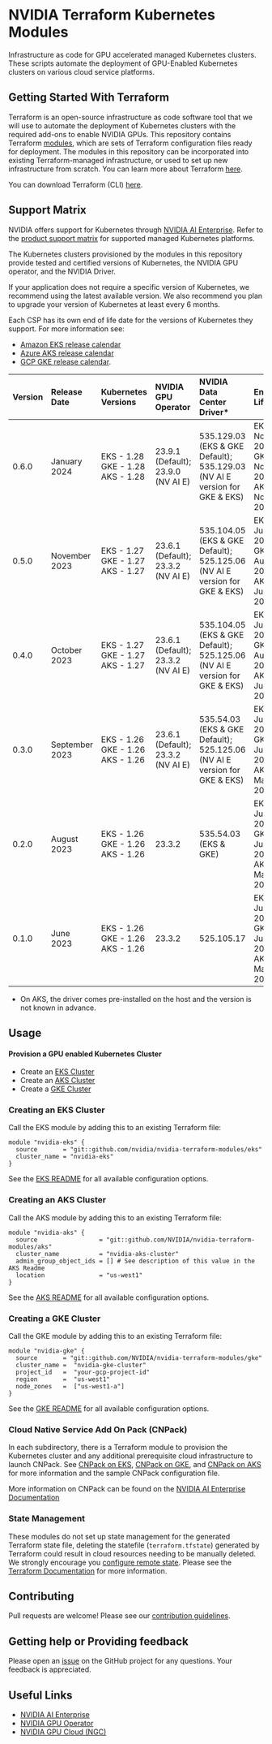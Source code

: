 # NVIDIA Terraform Kubernetes Modules

Infrastructure as code for GPU accelerated managed Kubernetes clusters. These scripts automate the deployment of GPU-Enabled Kubernetes clusters on various cloud service platforms.

## Getting Started With Terraform

Terraform is an open-source infrastructure as code software tool that we will use to automate the deployment of Kubernetes clusters with the required add-ons to enable NVIDIA GPUs. This repository contains Terraform [modules](https://developer.hashicorp.com/terraform/tutorials/modules/module), which are sets of Terraform configuration files ready for deployment. The modules in this repository can be incorporated into existing Terraform-managed infrastructure, or used to set up new infrastructure from scratch. You can learn more about Terraform [here](https://developer.hashicorp.com/terraform/tutorials/aws-get-started/infrastructure-as-code).

You can download Terraform (CLI) [here](https://developer.hashicorp.com/terraform/downloads).

## Support Matrix

NVIDIA offers support for Kubernetes through [NVIDIA AI Enterprise](https://www.nvidia.com/en-us/data-center/products/ai-enterprise/). Refer to the [product support matrix](https://docs.nvidia.com/ai-enterprise/latest/product-support-matrix/index.html#nvaie-supported-cloud-services) for supported managed Kubernetes platforms.

The Kubernetes clusters provisioned by the modules in this repository provide tested and certified versions of Kubernetes, the NVIDIA GPU operator, and the NVIDIA Driver.

If your application does not require a specific version of Kubernetes, we recommend using the latest available version. We also recommend you plan to upgrade your version of Kubernetes at least every 6 months.

Each CSP has its own end of life date for the versions of Kubernetes they support. For more information see: 

- [Amazon EKS release calendar](https://docs.aws.amazon.com/eks/latest/userguide/kubernetes-versions.html#kubernetes-release-calendar)
- [Azure AKS release calendar](https://learn.microsoft.com/en-us/azure/aks/supported-kubernetes-versions?tabs=azure-cli#aks-kubernetes-release-calendar) 
- [GCP GKE release calendar](https://cloud.google.com/kubernetes-engine/docs/release-schedule#schedule_for_static_no-channel_versions).

| Version | Release Date  | Kubernetes Versions                            | NVIDIA GPU Operator    | NVIDIA Data Center Driver* | End of Life |
| :---    |    :---       | :---                                           | :---                   | :---                      | :--- |
| 0.6.0     | January 2024 | EKS -  1.28 <br> GKE - 1.28 <br> AKS - 1.28 | 23.9.1 (Default); 23.9.0 (NV AI E)                 | 535.129.03  (EKS & GKE Default); 535.129.03 (NV AI E version for GKE & EKS)    | EKS - Nov 2024 <br> GKE - Nov 2024  <br> AKS - Nov 2024 |
| 0.5.0     | November 2023 | EKS -  1.27 <br> GKE - 1.27 <br> AKS - 1.27 | 23.6.1 (Default); 23.3.2 (NV AI E)                 | 535.104.05  (EKS & GKE Default); 525.125.06 (NV AI E version for GKE & EKS)    | EKS - July 2024 <br> GKE - August 2024  <br> AKS - July 2024 |
| 0.4.0     | October 2023 | EKS -  1.27 <br> GKE - 1.27 <br> AKS - 1.27 | 23.6.1 (Default); 23.3.2 (NV AI E)                 | 535.104.05  (EKS & GKE Default); 525.125.06 (NV AI E version for GKE & EKS)    | EKS - July 2024 <br> GKE - August 2024  <br> AKS - July 2024 |
| 0.3.0     | September 2023 | EKS -  1.26 <br> GKE - 1.26 <br> AKS - 1.26 | 23.6.1 (Default); 23.3.2 (NV AI E)                 | 535.54.03  (EKS & GKE Default); 525.125.06 (NV AI E version for GKE & EKS)    | EKS - June 2024 <br> GKE - June 2024  <br> AKS - March 2024 |
| 0.2.0     | August 2023    | EKS -  1.26 <br> GKE - 1.26 <br> AKS - 1.26 | 23.3.2 | 535.54.03  (EKS & GKE) | EKS - June 2024 <br> GKE - June 2024  <br> AKS - March 2024 |
| 0.1.0     | June 2023      | EKS -  1.26 <br> GKE - 1.26 <br> AKS - 1.26 | 23.3.2 | 525.105.17             | EKS - June 2024 <br> GKE - June 2024  <br> AKS - March 2024 |

* On AKS, the driver comes pre-installed on the host and the version is not known in advance.

## Usage


#### Provision a GPU enabled Kubernetes Cluster
- Create an [EKS Cluster](./eks/README.md)
- Create an [AKS Cluster](./aks/README.md)
- Create a [GKE Cluster](./gke/README.md)


### Creating an EKS Cluster
Call the EKS module by adding this to an existing Terraform file:

```hcl
module "nvidia-eks" {
  source       = "git::github.com/nvidia/nvidia-terraform-modules/eks" 
  cluster_name = "nvidia-eks"
}
```
See the [EKS README](./eks/README.md) for all available configuration options.


### Creating an AKS Cluster

Call the AKS module by adding this to an existing Terraform file:


```hcl
module "nvidia-aks" {
  source                 = "git::github.com/NVIDIA/nvidia-terraform-modules/aks" 
  cluster_name           = "nvidia-aks-cluster"
  admin_group_object_ids = [] # See description of this value in the AKS Readme
  location               = "us-west1"
}
```
See the [AKS README](./aks/README.md) for all available configuration options.

### Creating a GKE Cluster

Call the GKE module by adding this to an existing Terraform file:

```hcl
module "nvidia-gke" {
  source       = "git::github.com/NVIDIA/nvidia-terraform-modules/gke" 
  cluster_name =  "nvidia-gke-cluster"
  project_id   =  "your-gcp-project-id"
  region       =  "us-west1"     
  node_zones   =  ["us-west1-a"]
}
```
See the [GKE README](./gke/README.md) for all available configuration options.

### Cloud Native Service Add On Pack (CNPack)
In each subdirectory, there is a Terraform module to provision the Kubernetes cluster and any additional prerequisite cloud infrastructure to launch CNPack. 
See [CNPack on EKS](./eks/examples/cnpack/), [CNPack on GKE](./gke/examples/cnpack/), and [CNPack on AKS](./aks/examples/cnpack/) for more information and the sample CNPack configuration file.

More information on CNPack can be found on the [NVIDIA AI Enterprise Documentation](https://docs.nvidia.com/ai-enterprise/deployment-guide-cloud-native-service-add-on-pack/0.1.0/cns-deployment.html)


### State Management
These modules do not set up state management for the generated Terraform state file, deleting the statefile (`terraform.tfstate`) generated by Terraform could result in cloud resources needing to be manually deleted. We strongly encourage you [configure remote state](https://developer.hashicorp.com/terraform/language/state/remote).
Please see the [Terraform Documentation](https://developer.hashicorp.com/terraform/language/state) for more information.

## Contributing

Pull requests are welcome! Please see our [contribution guidelines](./CONTRIBUTING.md).

## Getting help or Providing feedback

Please open an [issue](https://github.com/NVIDIA/nvidia-terraform-modules/issues) on the GitHub project for any questions. Your feedback is appreciated.


## Useful Links
- [NVIDIA AI Enterprise](https://www.nvidia.com/en-us/data-center/products/ai-enterprise/)
- [NVIDIA GPU Operator](https://docs.nvidia.com/datacenter/cloud-native/gpu-operator/overview.html)
- [NVIDIA GPU Cloud (NGC)](https://catalog.ngc.nvidia.com/)
